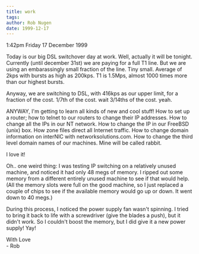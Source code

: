 ```yaml
---
title: work
tags: 
author: Rob Nugen
date: 1999-12-17
---
```


<p class=date>1:42pm Friday 17 December 1999</p>

<p>Today is our big DSL switchover day at work.  Well, actually it will be 
tonight.  Currently (until december 31st) we are paying for a full T1 line. 
 But we are using an embarassingly small fraction of the line.  Tiny small. 
 Average of 2kps with bursts as high as 200kps.  T1 is 1.5Mps, almost 1000 
times more than our highest bursts.

<p>Anyway, we are switching to DSL, with 416kps as our upper limit, for a 
fraction of the cost.  1/7th of the cost.  wait 3/14ths of the cost.  yeah.

<p>ANYWAY, I'm getting to learn all kinds of new and cool stuff!  How to 
set up a router; how to telnet to our routers to change their IP addresses. 
 How to change all the IPs in our NT network.  How to change the IP in our 
FreeBSD (unix) box.  How zone files direct all Internet traffic.  How to 
change domain information on interNIC with networksolutions.com. How to 
change the third level domain names of our machines.  Mine will be called 
rabbit.

<p>I love it!

<p>Oh..  one weird thing:  I was testing IP switching on a relatively 
unused machine, and noticed it had only 48 megs of memory.  I ripped out 
some memory from a different entirely unused machine to see if that would 
help.  (All the memory slots were full on the good machine, so I just 
replaced a couple of chips to see if the available memory would go up or 
down.  It went down to 40 megs.)

<p>During this process, I noticed the power supply fan wasn't spinning.  I 
tried to bring it back to life with a screwdriver (give the blades a push), 
but it didn't work.  So I couldn't boost the memory, but I did give it a 
new power supply!  Yay!

<p>With Love
<br>- Rob
